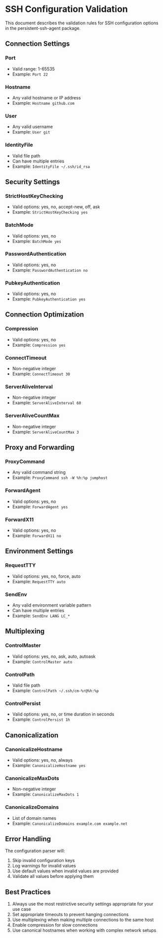 # SSH Configuration Validation

This document describes the validation rules for SSH configuration options in the persistent-ssh-agent package.

## Connection Settings

### Port

- Valid range: 1-65535
- Example: `Port 22`

### Hostname

- Any valid hostname or IP address
- Example: `Hostname github.com`

### User

- Any valid username
- Example: `User git`

### IdentityFile

- Valid file path
- Can have multiple entries
- Example: `IdentityFile ~/.ssh/id_rsa`

## Security Settings

### StrictHostKeyChecking

- Valid options: yes, no, accept-new, off, ask
- Example: `StrictHostKeyChecking yes`

### BatchMode

- Valid options: yes, no
- Example: `BatchMode yes`

### PasswordAuthentication

- Valid options: yes, no
- Example: `PasswordAuthentication no`

### PubkeyAuthentication

- Valid options: yes, no
- Example: `PubkeyAuthentication yes`

## Connection Optimization

### Compression

- Valid options: yes, no
- Example: `Compression yes`

### ConnectTimeout

- Non-negative integer
- Example: `ConnectTimeout 30`

### ServerAliveInterval

- Non-negative integer
- Example: `ServerAliveInterval 60`

### ServerAliveCountMax

- Non-negative integer
- Example: `ServerAliveCountMax 3`

## Proxy and Forwarding

### ProxyCommand

- Any valid command string
- Example: `ProxyCommand ssh -W %h:%p jumphost`

### ForwardAgent

- Valid options: yes, no
- Example: `ForwardAgent yes`

### ForwardX11

- Valid options: yes, no
- Example: `ForwardX11 no`

## Environment Settings

### RequestTTY

- Valid options: yes, no, force, auto
- Example: `RequestTTY auto`

### SendEnv

- Any valid environment variable pattern
- Can have multiple entries
- Example: `SendEnv LANG LC_*`

## Multiplexing

### ControlMaster

- Valid options: yes, no, ask, auto, autoask
- Example: `ControlMaster auto`

### ControlPath

- Valid file path
- Example: `ControlPath ~/.ssh/cm-%r@%h:%p`

### ControlPersist

- Valid options: yes, no, or time duration in seconds
- Example: `ControlPersist 1h`

## Canonicalization

### CanonicalizeHostname

- Valid options: yes, no, always
- Example: `CanonicalizeHostname yes`

### CanonicalizeMaxDots

- Non-negative integer
- Example: `CanonicalizeMaxDots 1`

### CanonicalizeDomains

- List of domain names
- Example: `CanonicalizeDomains example.com example.net`

## Error Handling

The configuration parser will:
1. Skip invalid configuration keys
2. Log warnings for invalid values
3. Use default values when invalid values are provided
4. Validate all values before applying them

## Best Practices

1. Always use the most restrictive security settings appropriate for your use case
2. Set appropriate timeouts to prevent hanging connections
3. Use multiplexing when making multiple connections to the same host
4. Enable compression for slow connections
5. Use canonical hostnames when working with complex network setups
